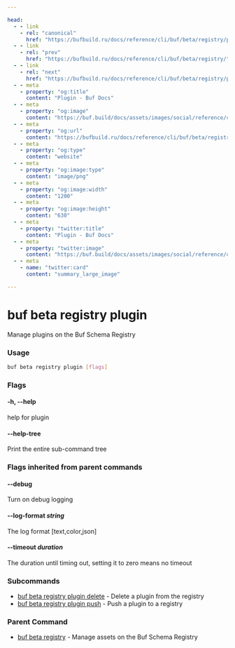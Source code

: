 ```yaml
---

head:
  - - link
    - rel: "canonical"
      href: "https://bufbuild.ru/docs/reference/cli/buf/beta/registry/plugin/"
  - - link
    - rel: "prev"
      href: "https://bufbuild.ru/docs/reference/cli/buf/beta/registry/"
  - - link
    - rel: "next"
      href: "https://bufbuild.ru/docs/reference/cli/buf/beta/registry/plugin/delete/"
  - - meta
    - property: "og:title"
      content: "Plugin - Buf Docs"
  - - meta
    - property: "og:image"
      content: "https://buf.build/docs/assets/images/social/reference/cli/buf/beta/registry/plugin/index.png"
  - - meta
    - property: "og:url"
      content: "https://bufbuild.ru/docs/reference/cli/buf/beta/registry/plugin/"
  - - meta
    - property: "og:type"
      content: "website"
  - - meta
    - property: "og:image:type"
      content: "image/png"
  - - meta
    - property: "og:image:width"
      content: "1200"
  - - meta
    - property: "og:image:height"
      content: "630"
  - - meta
    - property: "twitter:title"
      content: "Plugin - Buf Docs"
  - - meta
    - property: "twitter:image"
      content: "https://buf.build/docs/assets/images/social/reference/cli/buf/beta/registry/plugin/index.png"
  - - meta
    - name: "twitter:card"
      content: "summary_large_image"

---
```


# buf beta registry plugin

Manage plugins on the Buf Schema Registry

### Usage

```sh
buf beta registry plugin [flags]
```

### Flags

#### \-h, --help

help for plugin

#### \--help-tree

Print the entire sub-command tree

### Flags inherited from parent commands

#### \--debug

Turn on debug logging

#### \--log-format _string_

The log format \[text,color,json\]

#### \--timeout _duration_

The duration until timing out, setting it to zero means no timeout

### Subcommands

- [buf beta registry plugin delete](delete/) - Delete a plugin from the registry
- [buf beta registry plugin push](push/) - Push a plugin to a registry

### Parent Command

- [buf beta registry](../) - Manage assets on the Buf Schema Registry
